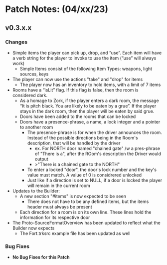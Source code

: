 # Patch Notes: (04/xx/23)

## v0.3.x.x

### Changes

- Simple items the player can pick up, drop, and “use”. Each item will have a verb string for the player to invoke to use the item (“use” will always work)
  - Simple Items consist of the following Item Types: weapons, light sources, keys
- The player can now use the actions "take" and "drop" for items
  - The player now has an inventory to hold items, with a limit of 7 items
- Rooms have a “isLit” flag. If this flag is false, then the room is considered dark.
  - As a homage to Zork, if the player enters a dark room, the message “It is pitch black. You are likely to be eaten by a grue”. If the player stays in the dark room, then the player will be eaten by said grue.
  - Doors have been added to the rooms that can be locked
  - Doors have a presence-phrase, a name, a lock integer and a pointer to another room
    - The presence-phrase is for when the driver announces the room. Instead of the possible directions being in the Room's description, that will be handled by the driver
      - ex. For NORTH door named "chained gate" /w a pres-phrase of "There is a", after the ROom's description the Driver would output
      - \>"There is a chained gate to the NORTH"
    - To enter a locked "door", the door's lock number and the key's value must match. A value of 0 is considrered unlocked
    - Just like if a direction is set to NULL, if a door is locked the player will remain in the current room
- Updates to the Builder:
  - A new section "#items" is now expected to be seen
    - There does not have to be any defined items, but the items header must always be present
  - Each direction for a room is on its own line. These lines hold the information for its respective door
- The Proto-SourceFormatOverview has been updated to reflect what the Builder now expects
  - The Fort.trksrc example file has been updated as well

### Bug Fixes

- **No Bug Fixes for this Patch**
